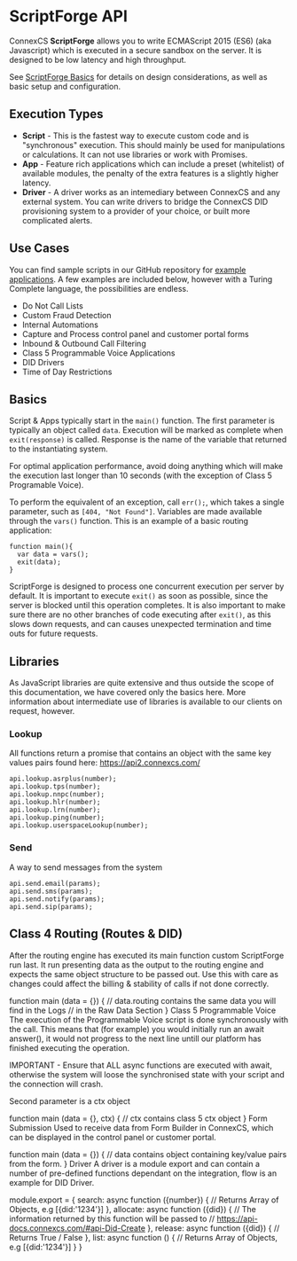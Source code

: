 # ScriptForge API

ConnexCS **ScriptForge** allows you to write ECMAScript 2015 (ES6) (aka Javascript) which is executed in a secure sandbox on the server. It is designed to be low latency and high throughput.

See [ScriptForge Basics](https://staging--connexcs-docs.netlify.app/developers/scriptforge/) for details on design considerations, as well as basic setup and configuration. 

## Execution Types
* **Script** - This is the fastest way to execute custom code and is "synchronous" execution. This should mainly be used for manipulations or calculations. It can not use libraries or work with Promises.
* **App** - Feature rich applications which can include a preset (whitelist) of available modules, the penalty of the extra features is a slightly higher latency.
* **Driver** - A driver works as an intemediary between ConnexCS and any external system. You can write drivers to bridge the ConnexCS DID provisioning system to a provider of your choice, or built more complicated alerts.

## Use Cases
You can find sample scripts in our GitHub repository for [example applications](https://github.com/connexcs/scriptforge-examples/). A few examples are included below, however with a Turing Complete language, the possibilities are endless.

* Do Not Call Lists
* Custom Fraud Detection
* Internal Automations
* Capture and Process control panel and customer portal forms
* Inbound & Outbound Call Filtering
* Class 5 Programmable Voice Applications
* DID Drivers
* Time of Day Restrictions


## Basics
Script & Apps typically start in the `main()` function. The first parameter is typically an object called `data`. Execution will be marked as complete when `exit(response)` is called. Response is the name of the variable that returned to the instantiating system.

For optimal application performance, avoid doing anything which will make the execution last longer than 10 seconds (with the exception of Class 5 Programable Voice). 

To perform the equivalent of an exception,  call `err();`, which takes a single parameter, such as `[404, "Not Found"]`.
Variables are made available through the `vars()` function. This is an example of a basic routing application:

```
function main(){
  var data = vars();
  exit(data);
}
```
ScriptForge  is designed to process one concurrent execution per server by default. It is important to execute `exit()` as soon as possible, since the server is blocked until this operation completes. It is also important to make sure there are no other branches of code executing after `exit()`, as this slows down requests, and can causes unexpected termination and time outs for future requests.

## Libraries
As JavaScript libraries are quite extensive and thus outside the scope of this documentation, we have covered only the basics here. More information about intermediate use of libraries is available to our clients on request, however.

### Lookup
All functions return a promise that contains an object with the same key values pairs found here: https://api2.connexcs.com/

```
api.lookup.asrplus(number);
api.lookup.tps(number);
api.lookup.nnpc(number);
api.lookup.hlr(number);
api.lookup.lrn(number);
api.lookup.ping(number);
api.lookup.userspaceLookup(number);
```
### Send
A way to send messages from the system

```
api.send.email(params);
api.send.sms(params);
api.send.notify(params);
api.send.sip(params);
```

## Class 4 Routing (Routes & DID)
After the routing engine has executed its main function custom ScriptForge run last. It run presenting data as the output to the routing engine and expects the same object structure to be passed out. Use this with care as changes could affect the billing & stability of calls if not done correctly.

function main (data = {}) {
	// data.routing contains the same data you will find in the Logs
	// in the Raw Data Section
}
Class 5 Programmable Voice
The execution of the Programmable Voice script is done synchronously with the call. This means that (for example) you would initially run an await answer(), it would not progress to the next line untill our platform has finished executing the operation.

IMPORTANT - Ensure that ALL async functions are executed with await, otherwise the system will loose the synchronised state with your script and the connection will crash.

Second parameter is a ctx object

function main (data = {}, ctx) {
	// ctx contains class 5 ctx object 
}
Form Submission
Used to receive data from Form Builder in ConnexCS, which can be displayed in the control panel or customer portal.

function main (data = {}) {
	// data contains object containing key/value pairs from the form. 
}
Driver
A driver is a module export and can contain a number of pre-defined functions dependant on the integration, flow is an example for DID Driver.

module.export = {
	search: async function ({number}) {
		// Returns Array of Objects, e.g [{did:'1234'}]
	},
	allocate: async function ({did}) {
		// The information returned by this function will be passed to 
		// https://api-docs.connexcs.com/#api-Did-Create
	},
	release: async function ({did}) {
		// Returns True / False
	},
	list: async function () {
		// Returns Array of Objects, e.g [{did:'1234'}]
	}
}
